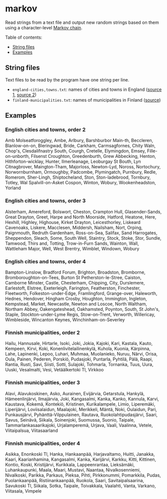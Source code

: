 # markov
Read strings from a text file and output new random strings based on them using a character-level [Markov chain](https://en.wikipedia.org/wiki/Markov_chain).

Table of contents:
* [String files](#string-files)
* [Examples](#examples)

## String files
Text files to be read by the program have one string per line.
* `england-cities,towns.txt`: names of cities and towns in England ([source 1](https://en.wikipedia.org/wiki/List_of_cities_in_the_United_Kingdom), [source 2](https://en.wikipedia.org/wiki/List_of_towns_in_England))
* `finland-municipalities.txt`: names of municipalities in Finland ([source](https://fi.wikipedia.org/wiki/Luettelo_Suomen_kunnista))

## Examples

### English cities and towns, order 2
Amb Molseatforoggley, Ambe, Arlbury, Barshburbor Main-th, Beccleren, Blanlow-on-on, Bleringwad, Bride, Carkham, Carmsagfornes, Chity Waln, Chop's, Clesdalifnastry South, Courgh, Cretelle, Elymingdon, Emsey, Fille-on-unborth, Filsenst Croughton, Greedenburth, Grew Abbecking, Henton, Hithforton-wicklay, Hunter, Ilmerleanage, Leoburgay St Bouth, Lyn Citnagbrover, Maington-Tham, Majorloss, Newton-Lyd, Noross, Nortochury, Norwornburnham, Ormoughby, Padcombe, Plymingatch, Purnbury, Redle, Romerom, Sher-Lingh, Shiptocheland, Ston, Ston-ladebrood, Tornbury, Totley, Wal Spalvill-on-Asket Cospon, Winton, Wobury, Wookenheadston, Yorland

### English cities and towns, order 3
Alsterham, Amereford, Bolswort, Cheston, Crampton Hull, Glasender-Sands, Great Drayton, Greet, Harpe and North Moorside, Hatford, Heatone, Here, Hexhill, Highley, Highouse, Kirket Drayton, Leicesthorley, Liskeard Cavenoaks, Liskere, Macclesen, Middersh, Nailsham, Nort, Orping, Paignmouth, Redruth Gardenham, Ross-on-Sea, Salifax, Sand Harrogates, Sheppendon, Sleach, Some, South Well, Staintry, Stock, Stoke, Stor, Sundle, Tamwood, Thirs and, Totting, Trow-in-Furn Sands, Wainton, Wall, Wattleham Major, Well, West Brentry, Wimblet, Windown, Wobury

### English cities and towns, order 4
Bampton-Linslow, Bradford Forum, Brighton, Broadston, Bromborne, Bromboroughton-on-Tees, Burton St Petherston-le-Stree, Caiston, Camborne Minster, Castle, Chesterham, Chipping, City, Durslemere, Earlestoft, Elstree, Exeterleigh, Farington, Featherston, Finchester, Fleetworth, Folkeston-under-Edge, Framlingford, Grange-over, Haleworth, Hednes, Hendover, Hingham Crosby, Houghton, Immington, Ingleton, Kempstead, Market, Newcastle, Newton and Loscoe, North Waltham, Northam Abbey, Oakengateshead, Oakhamsted, Poynton, South, St John's, Staple, Stockton-under-Lyme Regis, Stow-on-Trent, Verworth, Willericay, Wimbleside, Wincanton Keynes, Winchinham-on-Severley

### Finnish municipalities, order 2
Hailu, Hannusale, Hirtarle, Isoki, Joki, Jokia, Kajoki, Kari, Kastala, Kauto, Kempeen, Kirvi, Koki, Konenlivitelailinenkylä, Kuhola, Kuonia, Kärpinna, Lahe, Lapinenki, Lepoo, Luhari, Muhmaa, Muolanieko, Nuruu, Närvi, Orisa, Oula, Painen, Pederen, Porskiö, Pudasjoki, Puntarla, Pyhtilä, Pälä, Raapi, Rantia, Rusti, Savi, Siisti, Sotti, Sulajoki, Tohmarla, Tornanka, Tuus, Uura, Uuski, Vesalmalti, Vesi, Vetäälkertoki Tl, Virkkoo

### Finnish municipalities, order 3
Alavi, Alavukoskinen, Asko, Aurainen, Evijärvia, Getarstula, Hankylä, Hämeenlinjärvi, Ilmajärvia, Joki, Kangasalmi, Kanka, Kanko, Kannula, Karvi, Kaustava, Kokemä, Kontekiö, Kristinen, Kurikalampele, Limio, Liperemäki, Liperijärvi, Loviisalaidun, Maalajoki, Merikkeli, Mäntä, Noki, Oulaidun, Pari, Punkausjärvi, Pyhänttä-Vilppulainen, Rautava, Ruokolahtipudasjärvi, Saari, Savus, Seinävä, Siikala, Soinenjoki, Suomussa, Suonio, Taipale, Tammarlankasaarikajoki, Urjalamperemä, Urjava, Vaali, Vaalinna, Vetele, Viitaipalsua, Viitasaarland

### Finnish municipalities, order 4
Asikka, Enonkoski Tl, Hanka, Hankaanpää, Harjavaltamo, Huitti, Janakka, Kaari, Kaarianhamina, Kangasalmi, Kanka, Karijärvi, Karkku, Kitti, Kittinen, Kontio, Koski, Kristijärvi, Kurikkala, Lappeenrantaa, Lieksämäki, Luhankaupunki, Maala, Maari, Mustavi, Naantaa, Nivalkosenniemi, Nivalkoski, Parikka, Parkaus, Pieksa, Pihti, Pirkkonummi, Pomarkkila, Pudas, Puolankaanpää, Ristiinankaanpää, Ruokola, Saari, Savitaipalsaarina, Savukoski Tl, Siikala, Sotka, Taipale, Toivakkala, Vaalahti, Vanta, Varkano, Viitasala, Vimpele
